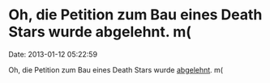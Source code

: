 Oh, die Petition zum Bau eines Death Stars wurde abgelehnt. m(
==============================================================

Date: 2013-01-12 05:22:59

Oh, die Petition zum Bau eines Death Stars wurde
[abgelehnt](https://petitions.whitehouse.gov/response/isnt-petition-response-youre-looking).
m(
